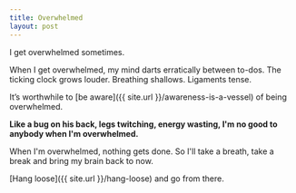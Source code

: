 ```yaml
---
title: Overwhelmed
layout: post
---
```

I get overwhelmed sometimes.

When I get overwhelmed, my mind darts erratically between to-dos. The ticking clock grows louder. Breathing shallows. Ligaments tense.

It’s worthwhile to [be aware]({{ site.url }}/awareness-is-a-vessel) of being overwhelmed.

**Like a bug on his back, legs twitching, energy wasting, I'm no good to anybody when I'm overwhelmed.**

When I'm overwhelmed, nothing gets done.  So I'll take a breath, take a break and bring my brain back to now.

[Hang loose]({{ site.url }}/hang-loose) and go from there.
